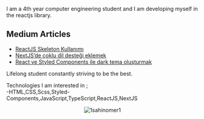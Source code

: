 <p>I am a 4th year computer engineering student and I am developing myself in the reactjs library.<br/>
  
  ##  Medium Articles
* [ReactJS Skeleton Kullanımı](https://1sahinomer1.medium.com/reactjs-skeleton-kullan%C4%B1m%C4%B1-b30c19e17057)
* [NextJS’de çoklu dil desteği eklemek](https://1sahinomer1.medium.com/nextjsde-%C3%A7oklu-dil-deste%C4%9Fi-eklemek-d8e8e9a9d308)
* [React ve Styled Components ile dark tema oluşturmak](https://1sahinomer1.medium.com/react-ve-styled-components-ile-dark-tema-olu%C5%9Fturmak-b059176be63b)

  
Lifelong student constantly striving to be the best.</p><p> Technologies I am interested in ; <br/> -HTML,CSS,Scss,Styled-Components,JavaScript,TypeScript,ReactJS,NextJS</p>
<p align="center"><img src="https://komarev.com/ghpvc/?username=1sahinomer1" alt="1sahinomer1"/></p>
